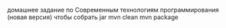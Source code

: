 домашнее задание по Современным технологиям программирования (новая версия)
чтобы собрать jar 
mvn clean
mvn package 
